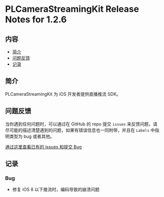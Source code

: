 # PLCameraStreamingKit Release Notes for 1.2.6

## 内容

- [简介](#简介)
- [问题反馈](#问题反馈)
- [记录](#记录)
	
## 简介

PLCameraStreamingKit 为 iOS 开发者提供直播推流 SDK。

## 问题反馈

当你遇到任何问题时，可以通过在 GitHub 的 repo 提交 ```issues``` 来反馈问题，请尽可能的描述清楚遇到的问题，如果有错误信息也一同附带，并且在 ```Labels``` 中指明类型为 bug 或者其他。

[通过这里查看已有的 issues 和提交 Bug](https://github.com/pili-engineering/PLCameraStreamingKit/issues)

## 记录

### Bug

- 修复 iOS 8 以下推流时，编码导致的崩溃问题